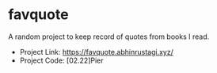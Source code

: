 # favquote

A random project to keep record of quotes from books I read.

- Project Link: https://favquote.abhinrustagi.xyz/
- Project Code: [02.22]Pier

